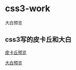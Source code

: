 # css3-work
大白预览
## css3写的皮卡丘和大白

[皮卡丘预览](https://stingyu.github.io/css3-work/pikaqiu/index.html)



[大白预览](https://stingyu.github.io/css3-work/DaBai/dabai.html)
